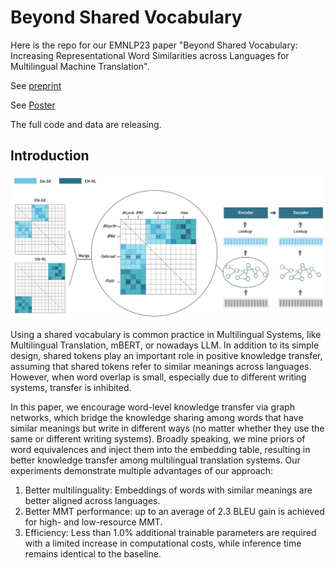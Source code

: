 # Beyond Shared Vocabulary
Here is the repo for our EMNLP23 paper "Beyond Shared Vocabulary: Increasing Representational Word Similarities across Languages for Multilingual Machine Translation".

See [preprint](https://arxiv.org/pdf/2305.14189.pdf)

See [Poster](materials/EMNLP23%20-%20Poster.pdf)

The full code and data are releasing.

## Introduction
![](materials/main.jpg)

Using a shared vocabulary is common practice in Multilingual Systems, like Multilingual Translation, mBERT, or nowadays LLM. In addition to its simple design, shared tokens play an important role in positive knowledge transfer, assuming that shared tokens refer to similar meanings across languages. However, when word overlap is small, especially due to different writing systems, transfer is inhibited.

In this paper, we encourage word-level knowledge transfer via graph networks, which bridge the knowledge sharing among words that have similar meanings but write in different ways (no matter whether they use the same or different writing systems). Broadly speaking, we mine priors of word equivalences and inject them into the embedding table, resulting in better knowledge transfer among multilingual translation systems. Our experiments demonstrate multiple advantages of our approach: 
1) Better multilinguality: Embeddings of words with similar meanings are better aligned across languages.
2) Better MMT performance: up to an average of 2.3 BLEU gain is achieved for high- and low-resource MMT.
3) Efficiency: Less than 1.0% additional trainable parameters are required with a limited increase in computational costs, while inference time remains identical to the baseline.

[//]: # (## Requirements)

[//]: # (​```)

[//]: # (git clone git@github.com:research-anonymous/beyond_shared_vocabulary.git)

[//]: # (​```)

[//]: # ()
[//]: # (​```)

[//]: # (cd beyond_shared_vocabulary/fairseq)

[//]: # (​```)

[//]: # ()
[//]: # (​```)

[//]: # (pip install --editable ./)

[//]: # (​```)

[//]: # ()
[//]: # ()
[//]: # (## Experiments)

[//]: # (1&#41; For the experiments on the IWSLT-14 dataset: We provide the script in [iwslt14-30k-graphmerge-hop1.sh]&#40;https://github.com/research-anonymous/beyond_shared_vocabulary/blob/main/iwslt14-30k-graphmerge-hop1.sh&#41;.)

[//]: # (2&#41; For the experiments on the WMT30 dataset: We provide the script in [EC30_128K_graphmerge.sh]&#40;https://github.com/research-anonymous/beyond_shared_vocabulary/blob/main/EC30_128K_graphmerge.sh&#41;. Due to the big scale, we will put the original data and the corresponding data_bin in another place and it will be released soon.)

[//]: # (3&#41; We will also provide the graph-building script to the community for better practice. Now, we provide the pre-built graph in [data_bin]&#40;https://github.com/research-anonymous/beyond_shared_vocabulary/tree/main/iwslt14-30k/alignment_matrix.npz&#41;)

[//]: # ()
[//]: # (## Others)

[//]: # (The current codebase is fine to show the main experiments. A more complete README.md file is on editing. )
